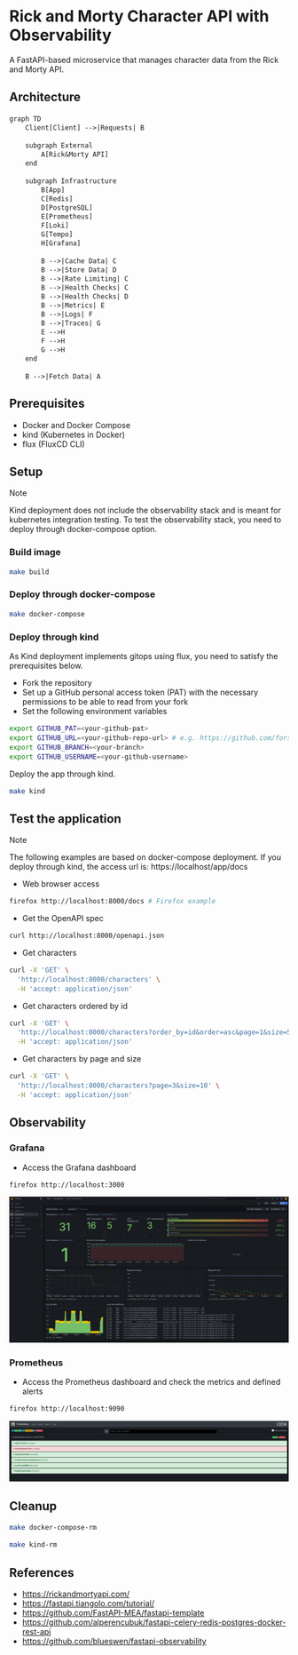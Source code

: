 # Rick and Morty Character API with Observability

A FastAPI-based microservice that manages character data from the Rick and Morty API.

## Architecture

```mermaid
graph TD
    Client[Client] -->|Requests| B

    subgraph External
        A[Rick&Morty API]
    end

    subgraph Infrastructure
        B[App]
        C[Redis]
        D[PostgreSQL]
        E[Prometheus]
        F[Loki]
        G[Tempo]
        H[Grafana]

        B -->|Cache Data| C
        B -->|Store Data| D
        B -->|Rate Limiting| C
        B -->|Health Checks| C
        B -->|Health Checks| D
        B -->|Metrics| E
        B -->|Logs| F
        B -->|Traces| G
        E -->H
        F -->H
        G -->H
    end

    B -->|Fetch Data| A
```

## Prerequisites

- Docker and Docker Compose
- kind (Kubernetes in Docker)
- flux (FluxCD CLI)

## Setup

> [!NOTE]
> Kind deployment does not include the observability stack and is meant for kubernetes integration testing.
> To test the observability stack, you need to deploy through docker-compose option.
>

### Build image

```bash
make build
```

### Deploy through docker-compose

```bash
make docker-compose
```

### Deploy through kind

As Kind deployment implements gitops using flux, you need to satisfy the prerequisites below.

- Fork the repository
- Set up a GitHub personal access token (PAT) with the necessary permissions to be able to read from your fork
- Set the following environment variables

```bash
export GITHUB_PAT=<your-github-pat>
export GITHUB_URL=<your-github-repo-url> # e.g. https://github.com/forselli/akamai-sre-home-assignment
export GITHUB_BRANCH=<your-branch>
export GITHUB_USERNAME=<your-github-username>
```

Deploy the app through kind.

```bash
make kind
```

## Test the application

> [!NOTE]
> The following examples are based on docker-compose deployment. If you deploy through kind, the access url is: https://localhost/app/docs
>

- Web browser access

```bash
firefox http://localhost:8000/docs # Firefox example
```

- Get the OpenAPI spec

```bash
curl http://localhost:8000/openapi.json
```

- Get characters

```bash
curl -X 'GET' \
  'http://localhost:8000/characters' \
  -H 'accept: application/json'
```

- Get characters ordered by id

```bash
curl -X 'GET' \
  'http://localhost:8000/characters?order_by=id&order=asc&page=1&size=50' \
  -H 'accept: application/json'
```

- Get characters by page and size

```bash
curl -X 'GET' \
  'http://localhost:8000/characters?page=3&size=10' \
  -H 'accept: application/json'
```

## Observability

### Grafana

- Access the Grafana dashboard

```bash
firefox http://localhost:3000
```

![Grafana](misc/grafana.png)

### Prometheus

- Access the Prometheus dashboard and check the metrics and defined alerts

```bash
firefox http://localhost:9090
```

![Prometheus](misc/prometheus.png)

## Cleanup

```bash
make docker-compose-rm
```

```bash
make kind-rm
```

## References

- https://rickandmortyapi.com/
- https://fastapi.tiangolo.com/tutorial/
- https://github.com/FastAPI-MEA/fastapi-template
- https://github.com/alperencubuk/fastapi-celery-redis-postgres-docker-rest-api
- https://github.com/blueswen/fastapi-observability